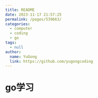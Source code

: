 ```yaml
---
title: README
date: 2023-11-17 21:57:25
permalink: /pages/539663/
categories:
  - computer
  - coding
  - go
tags:
  - null
author:
  name: YuGong
  link: https://github.com/yugongcoding
---
```

# go学习
